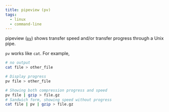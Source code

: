 ```yaml
---
title: pipeview (pv)
tags:
  - linux
  - command-line
---
```


pipeview ([`pv`](https://www.geeksforgeeks.org/pv-command-in-linux-with-examples/)) shows transfer speed and/or transfer progress through a Unix pipe.

`pv` works like `cat`. For example,

```sh
# no output
cat file > other_file

# Display progress
pv file > other_file  
```

```sh
# Showing both compression progress and speed
pv file | gzip > file.gz
# Sandwich form, showing speed without progress
cat file | pv | gzip > file.gz
```
